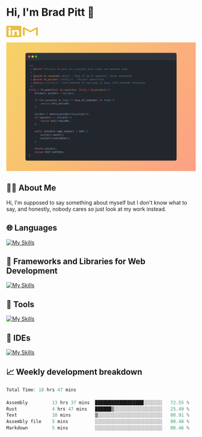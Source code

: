 # Hi, I'm Brad Pitt 👋


<a href="https://www.linkedin.com/in/mathias-mauraisin/" target="blank"><img align="center" src="./icons/linkedin.svg" alt="https://www.linkedin.com/in/mathias-mauraisin/" height="30" width="40" /></a>
<a href="mailto:mathias.mauraisin.pro@gmail.com" target="blank"><img align="center" src="./icons/gmail.svg" alt="redrew" height="30" width="40" /></a>




<!-- ![snap](images/Snap_dark.png?raw=true) -->
![snap](images/Snap_dark_bg.png?raw=true)


<!-- [![My Skills](https://skillicons.dev/icons?i=c,cpp,html,css,js,ts,)](https://skillicons.dev) -->

## 🙋‍♂️&nbsp;About Me

Hi, I'm supposed to say something about myself but I don't know what to say, and honestly, nobody cares so just look at my work instead.

## 🌐&nbsp;Languages

<!-- <img src="./icons_2.svg"> -->


[![My Skills](https://skillicons.dev/icons?i=c,cpp,ts,html,css,markdown,java,php,&perline=10)](https://skillicons.dev)

## 📕&nbsp;Frameworks and Libraries for Web Development

[![My Skills](https://skillicons.dev/icons?i=react,tailwind,materialui,nestjs,postgres,express,nodejs,figma,vercel,&perline=10)](https://skillicons.dev)

## 🔧&nbsp;Tools 

[![My Skills](https://skillicons.dev/icons?i=git,github,linux,docker,kubernetes,nginx,postman&perline=9)](https://skillicons.dev)

## 📝&nbsp;IDEs

[![My Skills](https://skillicons.dev/icons?i=vscode,neovim,idea&perline=9)](https://skillicons.dev)

## 📈&nbsp;Weekly development breakdown

<!-- [![mamaurai's 42 stats](https://badge42.vercel.app/api/v2/cl1l4qz93000609l4yixitcl4/stats?cursusId=21&coalitionId=45)](https://github.com/JaeSeoKim/badge42) -->





<!--START_SECTION:waka-->

```rust
Total Time: 18 hrs 47 mins

Assembly         13 hrs 37 mins  ██████████████████░░░░░░░   72.55 %
Rust             4 hrs 47 mins   ██████▒░░░░░░░░░░░░░░░░░░   25.49 %
Text             10 mins         ▒░░░░░░░░░░░░░░░░░░░░░░░░   00.91 %
Assembly file    5 mins          ░░░░░░░░░░░░░░░░░░░░░░░░░   00.48 %
Markdown         5 mins          ░░░░░░░░░░░░░░░░░░░░░░░░░   00.46 %
```

<!--END_SECTION:waka-->


